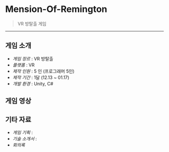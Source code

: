 # Mension-Of-Remington
>  VR 방탈출 게임

---
## 게임 소개

- *게임 장르*  : VR 방탈출
- *플랫폼*  : VR
- *제작 인원*  : 5 인 (프로그래머 5인)
- *제작 기간*  : 1달 (12.13 ~ 01.17)
- *개발 환경*  : Unity, C#


## 게임 영상



## 기타 자료
- *게임 기획* :
- *기술 소개서* :
- *회의록*
